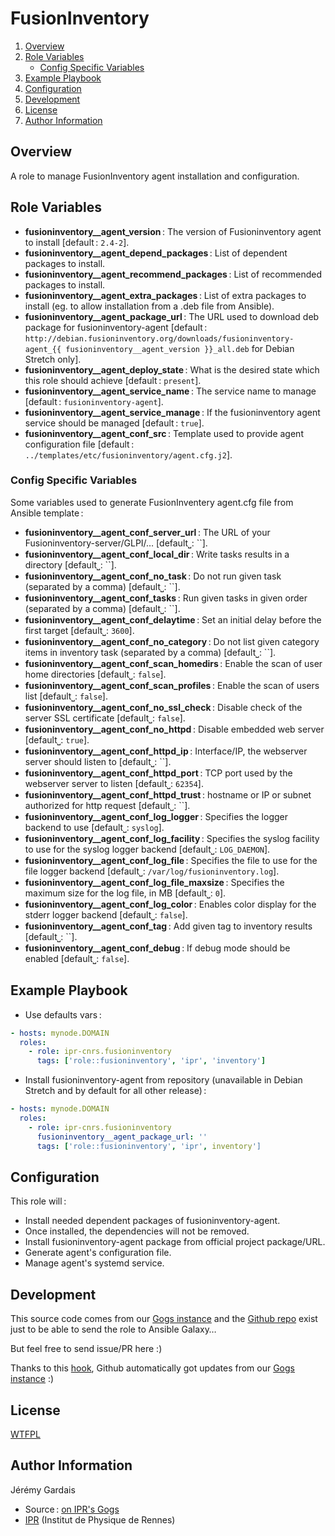 # FusionInventory

1. [Overview](#overview)
2. [Role Variables](#role-variables)
     * [Config Specific Variables](#config-specific-variables)
3. [Example Playbook](#example-playbook)
4. [Configuration](#configuration)
5. [Development](#development)
6. [License](#license)
7. [Author Information](#author-information)

## Overview

A role to manage FusionInventory agent installation and configuration.

## Role Variables

* **fusioninventory__agent_version** : The version of Fusioninventory agent to install [default : `2.4-2`].
* **fusioninventory__agent_depend_packages** : List of dependent packages to install.
* **fusioninventory__agent_recommend_packages** : List of recommended packages to install.
* **fusioninventory__agent_extra_packages** : List of extra packages to install (eg. to allow installation from a .deb file from Ansible).
* **fusioninventory__agent_package_url** : The URL used to download deb package for fusioninventory-agent [default : `http://debian.fusioninventory.org/downloads/fusioninventory-agent_{{ fusioninventory__agent_version }}_all.deb` for Debian Stretch only].
* **fusioninventory__agent_deploy_state** : What is the desired state which this role should achieve [default : `present`].
* **fusioninventory__agent_service_name** : The service name to manage [default : `fusioninventory-agent`].
* **fusioninventory__agent_service_manage** : If the fusioninventory agent service should be managed [default : `true`].
* **fusioninventory__agent_conf_src** : Template used to provide agent configuration file [default : `../templates/etc/fusioninventory/agent.cfg.j2`].

### Config Specific Variables

Some variables used to generate FusionInventery agent.cfg file from Ansible template :

* **fusioninventory__agent_conf_server_url** : The URL of your Fusioninventory-server/GLPI/… [default⎵: ``].
* **fusioninventory__agent_conf_local_dir** : Write tasks results in a directory [default⎵: ``].
* **fusioninventory__agent_conf_no_task** : Do not run given task (separated by a comma) [default⎵: ``].
* **fusioninventory__agent_conf_tasks** : Run given tasks in given order (separated by a comma) [default⎵: ``].
* **fusioninventory__agent_conf_delaytime** : Set an initial delay before the first target [default⎵: `3600`].
* **fusioninventory__agent_conf_no_category** : Do not list given category items in inventory task (separated by a comma) [default⎵: ``].
* **fusioninventory__agent_conf_scan_homedirs** : Enable the scan of user home directories [default⎵: `false`].
* **fusioninventory__agent_conf_scan_profiles** : Enable the scan of users list [default⎵: `false`].
* **fusioninventory__agent_conf_no_ssl_check** : Disable check of the server SSL certificate [default⎵: `false`].
* **fusioninventory__agent_conf_no_httpd** : Disable embedded web server [default⎵: `true`].
* **fusioninventory__agent_conf_httpd_ip** : Interface/IP, the webserver server should listen to [default⎵: ``].
* **fusioninventory__agent_conf_httpd_port** : TCP port used by the webserver server to listen [default⎵: `62354`].
* **fusioninventory__agent_conf_httpd_trust** : hostname or IP or subnet authorized for http request [default⎵: ``].
* **fusioninventory__agent_conf_log_logger** : Specifies the logger backend to use [default⎵: `syslog`].
* **fusioninventory__agent_conf_log_facility** : Specifies the syslog facility to use for the syslog logger backend [default⎵: `LOG_DAEMON`].
* **fusioninventory__agent_conf_log_file** : Specifies the file to use for the file logger backend [default⎵: `/var/log/fusioninventory.log`].
* **fusioninventory__agent_conf_log_file_maxsize** : Specifies the maximum size for the log file, in MB [default⎵: `0`].
* **fusioninventory__agent_conf_log_color** : Enables color display for the stderr logger backend [default⎵: `false`].
* **fusioninventory__agent_conf_tag** : Add given tag to inventory results [default⎵: ``].
* **fusioninventory__agent_conf_debug** : If debug mode should be enabled [default⎵: `false`].

## Example Playbook

* Use defaults vars :

``` yaml
- hosts: mynode.DOMAIN
  roles:
    - role: ipr-cnrs.fusioninventory
      tags: ['role::fusioninventory', 'ipr', 'inventory']
```

* Install fusioninventory-agent from repository (unavailable in Debian Stretch and by default for all other release) :

``` yaml
- hosts: mynode.DOMAIN
  roles:
    - role: ipr-cnrs.fusioninventory
      fusioninventory__agent_package_url: ''
      tags: ['role::fusioninventory', 'ipr', inventory']
```

## Configuration

This role will :
* Install needed dependent packages of fusioninventory-agent.
* Once installed, the dependencies will not be removed.
* Install fusioninventory-agent package from official project package/URL.
* Generate agent's configuration file.
* Manage agent's systemd service.

## Development

This source code comes from our [Gogs instance][fusioninventory source] and the [Github repo][fusioninventory github] exist just to be able to send the role to Ansible Galaxy…

But feel free to send issue/PR here :)

Thanks to this [hook][gogs to github hook], Github automatically got updates from our [Gogs instance][fusioninventory source] :)

## License

[WTFPL][wtfpl website]

## Author Information

Jérémy Gardais
* Source : [on IPR's Gogs][fusioninventory source]
* [IPR][ipr website] (Institut de Physique de Rennes)

[gogs to github hook]: https://stackoverflow.com/a/21998477
[fusioninventory source]: https://git.ipr.univ-rennes1.fr/cellinfo/ansible.fusioninventory
[fusioninventory github]: https://github.com/ipr-cnrs/fusioninventory
[wtfpl website]: http://www.wtfpl.net/about/
[ipr website]: https://ipr.univ-rennes1.fr/
